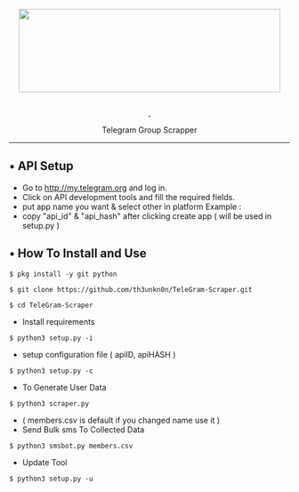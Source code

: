<p align="center">
  <img src="https://raw.githubusercontent.com/th3unkn0n/TeleGram-Scraper/master/.image/20191203_205322.jpg" width="470" height="150" alt="">
</p>

<p align="center"><img src="https://img.shields.io/badge/Version-3.1-brightgreen" alt=""></p>
<p align="center">
  <a href="https://github.com/th3unkn0n">
    <img src="https://img.shields.io/github/followers/th3unkn0n?label=Follow&style=social" alt="">
  </a>
  <a href="https://github.com/th3unkn0n/TeleGram-Group-Scraper">
    <img src="https://img.shields.io/github/stars/th3unkn0n/TeleGram-Group-Scraper?style=social" alt="">
  </a>
</p>
<p align="center">
  Telegram Group Scrapper
</p>
<p align="center">
</p>

---

## • API Setup

* Go to http://my.telegram.org  and log in.
* Click on API development tools and fill the required fields.
* put app name you want & select other in platform Example :
* copy "api_id" & "api_hash" after clicking create app ( will be used in setup.py )

## • How To Install and Use

`$ pkg install -y git python`

`$ git clone https://github.com/th3unkn0n/TeleGram-Scraper.git`

`$ cd TeleGram-Scraper`

* Install requirements

`$ python3 setup.py -i`

* setup configuration file ( apiID, apiHASH )

`$ python3 setup.py -c`

* To Generate User Data

`$ python3 scraper.py`

* ( members.csv is default if you changed name use it )
* Send Bulk sms To Collected Data

`$ python3 smsbot.py members.csv`

* Update Tool

`$ python3 setup.py -u`
